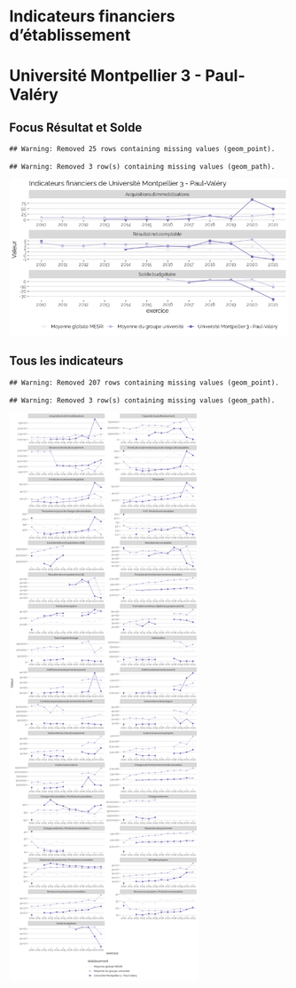 Indicateurs financiers d’établissement
================

# Université Montpellier 3 - Paul-Valéry

## Focus Résultat et Solde

    ## Warning: Removed 25 rows containing missing values (geom_point).

    ## Warning: Removed 3 row(s) containing missing values (geom_path).

![](université_montpellier_3___paul_valéry_files/figure-gfm/etab.focus-1.png)<!-- -->

## Tous les indicateurs

    ## Warning: Removed 207 rows containing missing values (geom_point).

    ## Warning: Removed 3 row(s) containing missing values (geom_path).

![](université_montpellier_3___paul_valéry_files/figure-gfm/etab-1.png)<!-- -->
